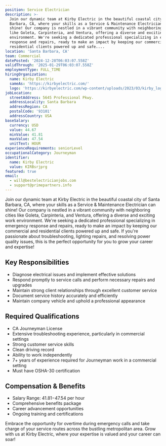 ```yaml
---
position: Service Electrician
description: >-
  Join our dynamic team at Kirby Electric in the beautiful coastal city of Santa
  Barbara, CA, where your skills as a Service & Maintenance Electrician can
  shine! Our company is nestled in a vibrant community with neighboring cities
  like Goleta, Carpinteria, and Ventura, offering a diverse and exciting work
  environment. We're seeking a dedicated professional specializing in emergency
  response and repairs, ready to make an impact by keeping our commercial and
  residential clients powered up and safe....
location: 'Santa Barbara, CA'
team: Commercial
datePosted: '2024-12-28T06:03:07.558Z'
validThrough: '2025-01-29T06:03:07.558Z'
employmentType: FULL_TIME
hiringOrganization:
  name: Kirby Electric
  sameAs: 'https://kirbyelectric.com/'
  logo: 'https://kirbyelectric.com/wp-content/uploads/2023/03/kirby_logo.png'
jobLocation:
  streetAddress: 5645 Professional Pkwy.
  addressLocality: Santa Barbara
  addressRegion: CA
  postalCode: '93101'
  addressCountry: USA
baseSalary:
  currency: USD
  value: 44.67
  minValue: 41.81
  maxValue: 47.54
  unitText: HOUR
experienceRequirements: seniorLevel
occupationalCategory: Journeyman
identifier:
  name: Kirby Electric
  value: KIRBsrjprg
featured: true
email:
  - will@bestelectricianjobs.com
  - support@primepartners.info
---
```




Join our dynamic team at Kirby Electric in the beautiful coastal city of Santa Barbara, CA, where your skills as a Service & Maintenance Electrician can shine! Our company is nestled in a vibrant community with neighboring cities like Goleta, Carpinteria, and Ventura, offering a diverse and exciting work environment. We're seeking a dedicated professional specializing in emergency response and repairs, ready to make an impact by keeping our commercial and residential clients powered up and safe. If you're passionate about troubleshooting, lighting repairs, and resolving power quality issues, this is the perfect opportunity for you to grow your career and expertise!

## Key Responsibilities

- Diagnose electrical issues and implement effective solutions
- Respond promptly to service calls and perform necessary repairs and upgrades
- Maintain strong client relationships through excellent customer service
- Document service history accurately and efficiently
- Maintain company vehicle and uphold a professional appearance

## Required Qualifications

- CA Journeyman License
- Extensive troubleshooting experience, particularly in commercial settings
- Strong customer service skills
- Clean driving record
- Ability to work independently
- 7+ years of experience required for Journeyman work in a commercial setting
- Must have OSHA-30 certification

## Compensation & Benefits

- Salary Range: $41.81-$47.54 per hour
- Comprehensive benefits package
- Career advancement opportunities
- Ongoing training and certifications

Embrace the opportunity for overtime during emergency calls and take charge of your service routes across the bustling metropolitan area. Grow with us at Kirby Electric, where your expertise is valued and your career can soar!